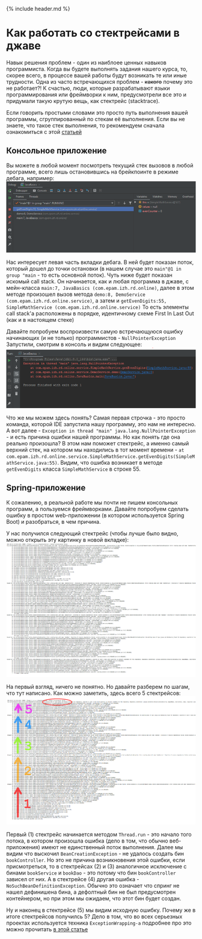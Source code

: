 {% include header.md %}

Как работать со стектрейсами в джаве
===

Навык решения проблем - один из наиблоее ценных навыков программиста. Когда вы будете выполнять задания нашего курса, то, скорее
всего, в процессе вашей работы будут возникать те или иные трудности. Одна из часто встречающихся проблем - ~~какого~~
почему это не работает?! К счастью, люди, которые разрабатывают языки программирования или фреймворки к ним, предусмотрели 
все это и придумали такую крутую вещь, как стектрейс (stacktrace).

Если говорить простыми словами это просто путь выполнения вашей программы, сгруппированный по стекам её выполнения. Если вы
не знаете, что такое стек выполнения, то рекомендуем сначала ознакомиться с этой [статьей](https://javarush.ru/quests/lectures/questsyntax.level09.lecture01)

Консольное приложение
---------------------

Вы можете в любой момент посмотреть текущий стек вызовов в любой программе, всего лишь остановившись на брейкпоинте в режиме
дебага, например:
![hello-world](./images/simple_call_stack.PNG)

Нас интересует левая часть вкладки дебага. В ней будет показан поток, который дошел до точки остановки (в нашем случае
это `main"@1 in group "main` - то есть основной поток). Чуть ниже будет показан искомый call stack. Он начинается, как и
любая программа в джаве, с мейн-класса `main:7, JavaBasics (com.epam.izh.rd.online)`, далее в этом методе произошел вызов
метода `demo:8, DemoService (com.epam.izh.rd.online.service)`, а затем и `getEvenDigits:55, SimpleMathService (com.epam.izh.rd.online.service)`
То есть элементы call stack'a расположены в порядке, идентичному схеме First In Last Out (как и в настоящем стеке)                                                          

Давайте попробуем воспроизвести самую встречающуюся ошибку начинающих (и не только) программистов - `NullPointerException`
Запустили, смотрим в консоль и видим следующее: 
![hello-world](./images/simple_stacktrace.png)

Что же мы можем здесь понять? Самая первая строчка - это просто команда, которой IDE запустила нашу программу, это нам не 
интересно. А вот далее - `Exception in thread "main" java.lang.NullPointerException` - и есть причина ошибки нашей программы.
Но как понять где она реально произошла? В этом нам поможет стектрейс, а именно самый верхний стек, на котором мы находились 
в тот момент времени - `at com.epam.izh.rd.online.service.SimpleMathService.getEvenDigits(SimpleMathService.java:55)`. Видим,
что ошибка возникает в методе `getEvenDigits` класса `SimpleMathService` в строке 55.

Spring-приложение
---------------------
К сожалению, в реальной работе мы почти не пишем консольных программ, а пользуемся фреймворками. Давайте попробуем сделать
ошибку в простом web-приложении (в котором используется Spring Boot) и разобраться, в чем причина.

У нас получился следующий стектрейс (чтобы лучше было видно, можно открыть эту картинку в новой вкладке):
![hello-world](./images/spring_stacktrace.png)

На первый взгляд, ничего не понятно. Но давайте разберем по шагам, что тут написано. Как можно заметить, здесь всего 5 стектрейсов:
![hello-world](./images/causedby-arrows.png)

Первый (1) стектрейс начинается методом `Thread.run` - это начало того потока, в котором произошла ошибка (дело в том, что обычно веб-приложения)
имеют не единственный поток выполнения. Далее мы видим что выскочил `BeanCreationException` - не удалось создать бин `bookController`.
Но это не причина возникновения этой ошибки, если присмотреться, то в стектрейсах (2) и (3) аналогичное исключение с бинами
`bookService` и `bookDao` - это потому что бин `bookController` зависел от них.
А в стектрейсе (4) другая ошибка - `NoSuchBeanDefinitionException`. Обычно это означает что спринг не нашел дефинишена бина,
а дефолтный бин не был предусмотрен контейнером, но при этом мы ожидаем, что этот бин будет создан.

Ну и наконец в стектрейсе (5) мы видим исходную ошибку. Почему же в итоге стектрейсов получилсь 5? Дело в том, что во всех
серьезных проектах используется техника `ExceptionWrapping-a` подробнее про это можно прочитать [в этой статье](http://tutorials.jenkov.com/java-exception-handling/exception-wrapping.html)
